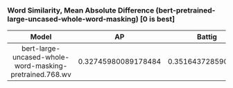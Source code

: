 ### Word Similarity, Mean Absolute Difference (bert-pretrained-large-uncased-whole-word-masking) [0 is best]
|Model|AP|Battig|BLESS|ESSLI-2008|
|:--:|:--:|:--:|:--:|:--:|
|bert-large-uncased-whole-word-masking-pretrained.768.wv|0.32745980089178484|0.3516437285902232|0.4380108946616067|0.6543543411795432|
